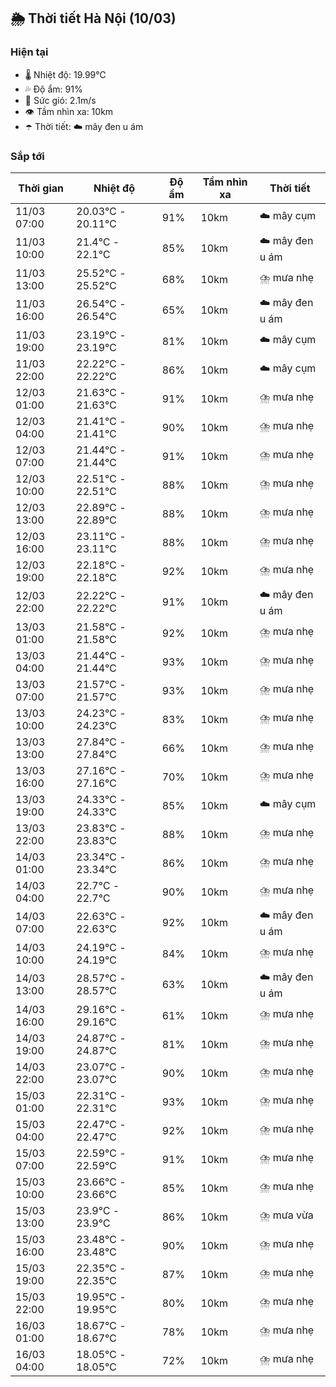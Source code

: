 ## 🌦️ Thời tiết Hà Nội (10/03)

### Hiện tại

- 🌡️ Nhiệt độ: 19.99℃
- 💦 Độ ẩm: 91%
- 💨 Sức gió: 2.1m/s
- 👁️ Tầm nhìn xa: 10km
- ☂️ Thời tiết: ☁️ mây đen u ám

### Sắp tới

| Thời gian | Nhiệt độ | Độ ẩm | Tầm nhìn xa | Thời tiết |
| --- | --- | --- | --- | --- |
| 11/03 07:00 | 20.03℃ - 20.11℃ | 91% | 10km | ☁️ mây cụm |
| 11/03 10:00 | 21.4℃ - 22.1℃ | 85% | 10km | ☁️ mây đen u ám |
| 11/03 13:00 | 25.52℃ - 25.52℃ | 68% | 10km | ⛈️ mưa nhẹ |
| 11/03 16:00 | 26.54℃ - 26.54℃ | 65% | 10km | ☁️ mây đen u ám |
| 11/03 19:00 | 23.19℃ - 23.19℃ | 81% | 10km | ☁️ mây cụm |
| 11/03 22:00 | 22.22℃ - 22.22℃ | 86% | 10km | ☁️ mây cụm |
| 12/03 01:00 | 21.63℃ - 21.63℃ | 91% | 10km | ⛈️ mưa nhẹ |
| 12/03 04:00 | 21.41℃ - 21.41℃ | 90% | 10km | ⛈️ mưa nhẹ |
| 12/03 07:00 | 21.44℃ - 21.44℃ | 91% | 10km | ⛈️ mưa nhẹ |
| 12/03 10:00 | 22.51℃ - 22.51℃ | 88% | 10km | ⛈️ mưa nhẹ |
| 12/03 13:00 | 22.89℃ - 22.89℃ | 88% | 10km | ⛈️ mưa nhẹ |
| 12/03 16:00 | 23.11℃ - 23.11℃ | 88% | 10km | ⛈️ mưa nhẹ |
| 12/03 19:00 | 22.18℃ - 22.18℃ | 92% | 10km | ⛈️ mưa nhẹ |
| 12/03 22:00 | 22.22℃ - 22.22℃ | 91% | 10km | ☁️ mây đen u ám |
| 13/03 01:00 | 21.58℃ - 21.58℃ | 92% | 10km | ⛈️ mưa nhẹ |
| 13/03 04:00 | 21.44℃ - 21.44℃ | 93% | 10km | ⛈️ mưa nhẹ |
| 13/03 07:00 | 21.57℃ - 21.57℃ | 93% | 10km | ⛈️ mưa nhẹ |
| 13/03 10:00 | 24.23℃ - 24.23℃ | 83% | 10km | ⛈️ mưa nhẹ |
| 13/03 13:00 | 27.84℃ - 27.84℃ | 66% | 10km | ⛈️ mưa nhẹ |
| 13/03 16:00 | 27.16℃ - 27.16℃ | 70% | 10km | ⛈️ mưa nhẹ |
| 13/03 19:00 | 24.33℃ - 24.33℃ | 85% | 10km | ☁️ mây cụm |
| 13/03 22:00 | 23.83℃ - 23.83℃ | 88% | 10km | ⛈️ mưa nhẹ |
| 14/03 01:00 | 23.34℃ - 23.34℃ | 86% | 10km | ⛈️ mưa nhẹ |
| 14/03 04:00 | 22.7℃ - 22.7℃ | 90% | 10km | ⛈️ mưa nhẹ |
| 14/03 07:00 | 22.63℃ - 22.63℃ | 92% | 10km | ☁️ mây đen u ám |
| 14/03 10:00 | 24.19℃ - 24.19℃ | 84% | 10km | ⛈️ mưa nhẹ |
| 14/03 13:00 | 28.57℃ - 28.57℃ | 63% | 10km | ☁️ mây đen u ám |
| 14/03 16:00 | 29.16℃ - 29.16℃ | 61% | 10km | ⛈️ mưa nhẹ |
| 14/03 19:00 | 24.87℃ - 24.87℃ | 81% | 10km | ⛈️ mưa nhẹ |
| 14/03 22:00 | 23.07℃ - 23.07℃ | 90% | 10km | ⛈️ mưa nhẹ |
| 15/03 01:00 | 22.31℃ - 22.31℃ | 93% | 10km | ⛈️ mưa nhẹ |
| 15/03 04:00 | 22.47℃ - 22.47℃ | 92% | 10km | ⛈️ mưa nhẹ |
| 15/03 07:00 | 22.59℃ - 22.59℃ | 91% | 10km | ⛈️ mưa nhẹ |
| 15/03 10:00 | 23.66℃ - 23.66℃ | 85% | 10km | ⛈️ mưa nhẹ |
| 15/03 13:00 | 23.9℃ - 23.9℃ | 86% | 10km | ⛈️ mưa vừa |
| 15/03 16:00 | 23.48℃ - 23.48℃ | 90% | 10km | ⛈️ mưa nhẹ |
| 15/03 19:00 | 22.35℃ - 22.35℃ | 87% | 10km | ⛈️ mưa nhẹ |
| 15/03 22:00 | 19.95℃ - 19.95℃ | 80% | 10km | ⛈️ mưa nhẹ |
| 16/03 01:00 | 18.67℃ - 18.67℃ | 78% | 10km | ⛈️ mưa nhẹ |
| 16/03 04:00 | 18.05℃ - 18.05℃ | 72% | 10km | ⛈️ mưa nhẹ |
